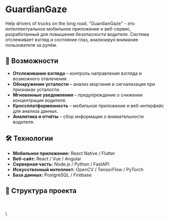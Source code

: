 # GuardianGaze
Help drivers of trucks on the long road.
"GuardianGaze" - это интеллектуальное мобильное приложение и веб-сервис, разработанный для повышения безопасности водителя. Система отслеживает взгляд и состояние глаз, анализируя внимание пользователя за рулём.

## 🚀 Возможности
- **Отслеживание взгляда** – контроль направления взгляда и возможного отвлечения.
- **Обнаружение усталости** – анализ моргания и сигнализация при признаках усталости.
- **Мгновенные уведомления** – предупреждение о снижении концентрации водителя.
- **Кроссплатформенность** – мобильное приложение и веб-интерфейс для анализа данных.
- **Аналитика и отчёты** – сбор информации о внимательности водителя.

## 🛠️ Технологии
- **Мобильное приложение:** React Native / Flutter
- **Веб-сайт:** React / Vue / Angular
- **Серверная часть:** Node.js / Python / FastAPI
- **Искусственный интеллект:** OpenCV / TensorFlow / PyTorch
- **База данных:** PostgreSQL / Firebase

## 📁 Структура проекта
\
\
\
